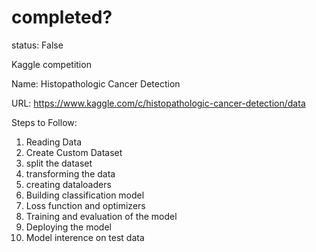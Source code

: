 # completed?

status: False

Kaggle competition

Name: Histopathologic Cancer Detection

URL: https://www.kaggle.com/c/histopathologic-cancer-detection/data

Steps to Follow:

1. Reading Data
2. Create Custom Dataset
3. split the dataset
4. transforming the data
5. creating dataloaders
6. Building classification model
7. Loss function and optimizers
8. Training and evaluation of the model
9. Deploying the model
10. Model interence on test data
